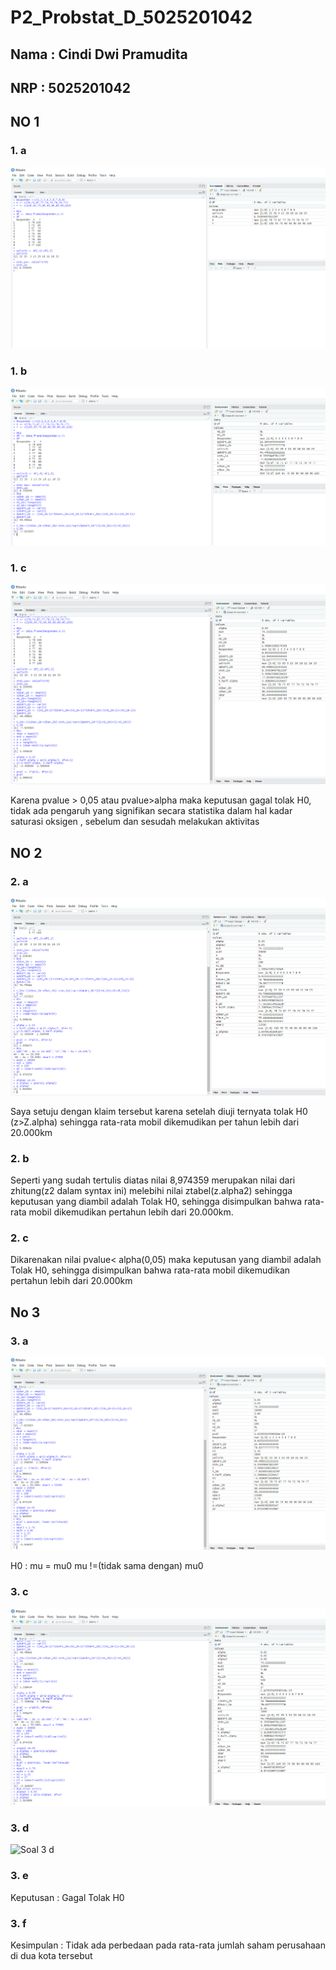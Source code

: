 # P2_Probstat_D_5025201042

## Nama : Cindi Dwi Pramudita
## NRP : 5025201042

## NO 1 

### 1. a 

![Soal 1 a](https://github.com/cindidwipramudita/P2_Probstat_D_5025201042/blob/main/Picture1.png)

### 1. b

![Soal 1 b](https://github.com/cindidwipramudita/P2_Probstat_D_5025201042/blob/main/Picture2.png)

### 1. c

![Soal 1 c](https://github.com/cindidwipramudita/P2_Probstat_D_5025201042/blob/main/Picture3.png)

Karena pvalue > 0,05 atau pvalue>alpha maka keputusan gagal tolak H0, tidak ada pengaruh yang signifikan secara statistika dalam hal kadar saturasi oksigen , sebelum dan sesudah melakukan aktivitas

## NO 2
### 2. a

![Soal 2 a](https://github.com/cindidwipramudita/P2_Probstat_D_5025201042/blob/main/Picture4.png)

Saya setuju dengan klaim tersebut karena setelah diuji ternyata tolak H0 (z>Z.alpha) sehingga rata-rata mobil dikemudikan per tahun lebih dari 20.000km

### 2. b

Seperti yang sudah tertulis diatas nilai 8,974359 merupakan nilai dari zhitung(z2 dalam syntax ini) melebihi nilai ztabel(z.alpha2) sehingga keputusan yang diambil adalah Tolak H0, sehingga disimpulkan bahwa rata-rata mobil dikemudikan pertahun lebih dari 20.000km.

### 2. c

Dikarenakan nilai pvalue< alpha(0,05) maka keputusan yang diambil adalah Tolak H0, sehingga disimpulkan bahwa rata-rata mobil dikemudikan pertahun lebih dari 20.000km

## No 3
### 3. a 

![Soal 3 a](https://github.com/cindidwipramudita/P2_Probstat_D_5025201042/blob/main/Picture5.png)

H0 : mu = mu0
mu !=(tidak sama dengan) mu0

### 3. c 

![Soal 3 c](https://github.com/cindidwipramudita/P2_Probstat_D_5025201042/blob/main/Picture6.png)

### 3. d 

![Soal 3 d](https://github.com/cindidwipramudita/P2_Probstat_D_5025201042/blob/main/Picture7.png)

### 3. e

Keputusan : Gagal Tolak H0

### 3. f

Kesimpulan : Tidak ada perbedaan pada rata-rata jumlah saham perusahaan di dua kota tersebut
